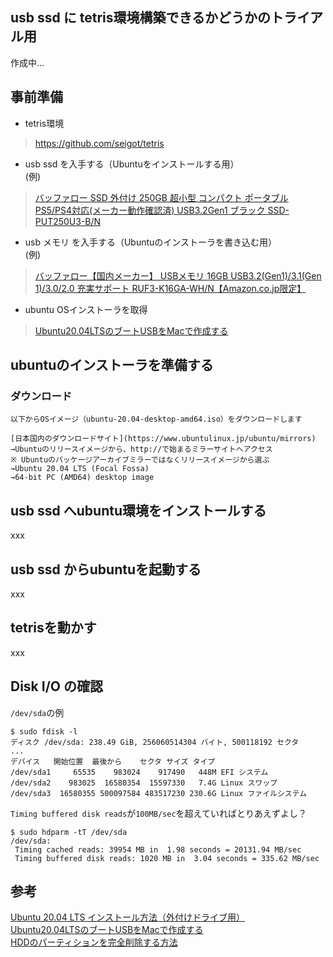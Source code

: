 ## usb ssd に tetris環境構築できるかどうかのトライアル用

作成中... 

## 事前準備

- tetris環境
> https://github.com/seigot/tetris

- usb ssd を入手する（Ubuntuをインストールする用）  
(例)
> [バッファロー SSD 外付け 250GB 超小型 コンパクト ポータブル PS5/PS4対応(メーカー動作確認済) USB3.2Gen1 ブラック SSD-PUT250U3-B/N](https://www.amazon.co.jp/gp/product/B08N4F3CVY/ref=ppx_yo_dt_b_asin_title_o02_s01?ie=UTF8&psc=1)  

- usb メモリ を入手する（Ubuntuのインストーラを書き込む用）  
(例)
> [バッファロー【国内メーカー】 USBメモリ 16GB USB3.2(Gen1)/3.1(Gen 1)/3.0/2.0 充実サポート RUF3-K16GA-WH/N【Amazon.co.jp限定】](https://www.amazon.co.jp/gp/product/B087CHWZ33/ref=ppx_yo_dt_b_asin_title_o04_s00?ie=UTF8&psc=1)  


- ubuntu OSインストーラを取得
> [Ubuntu20.04LTSのブートUSBをMacで作成する](https://qiita.com/seigot/items/faea0998e17c40b3a63e)

## ubuntuのインストーラを準備する

### ダウンロード

```
以下からOSイメージ（ubuntu-20.04-desktop-amd64.iso）をダウンロードします

[日本国内のダウンロードサイト](https://www.ubuntulinux.jp/ubuntu/mirrors)
→Ubuntuのリリースイメージから、http://で始まるミラーサイトへアクセス
※ Ubuntuのパッケージアーカイブミラーではなくリリースイメージから選ぶ
→Ubuntu 20.04 LTS (Focal Fossa)
→64-bit PC (AMD64) desktop image
```

### 

## usb ssd へubuntu環境をインストールする

xxx


## usb ssd からubuntuを起動する

xxx

## tetrisを動かす

xxx

## Disk I/O の確認

`/dev/sda`の例

```
$ sudo fdisk -l
ディスク /dev/sda: 238.49 GiB, 256060514304 バイト, 500118192 セクタ
...
デバイス   開始位置  最後から    セクタ サイズ タイプ
/dev/sda1     65535    983024    917490   448M EFI システム
/dev/sda2    983025  16580354  15597330   7.4G Linux スワップ
/dev/sda3  16580355 500097584 483517230 230.6G Linux ファイルシステム
```

`Timing buffered disk reads`が`100MB/sec`を超えていればとりあえずよし？

```
$ sudo hdparm -tT /dev/sda
/dev/sda:
 Timing cached reads: 39954 MB in  1.98 seconds = 20131.94 MB/sec
 Timing buffered disk reads: 1020 MB in  3.04 seconds = 335.62 MB/sec
```

## 参考
[Ubuntu 20.04 LTS インストール方法（外付けドライブ用）](https://qiita.com/koba-jon/items/019a3b4eac4f60ca89c9)  
[Ubuntu20.04LTSのブートUSBをMacで作成する](https://qiita.com/seigot/items/faea0998e17c40b3a63e)  
[HDDのパーティションを完全削除する方法](https://qiita.com/ricrowl/items/4cc3aa1727a08c8d8413)  
